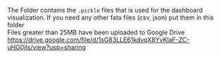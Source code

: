 The Folder contains the `.pickle` files that is used for the dashboard visualization. If you need any other fata files (csv, json) put them in this folder
<br> Files greater than 25MB have been uploaded to Google Drive </br>
https://drive.google.com/file/d/1sG83LLE61kdvqX8YvKlaF-ZC-uHG0jIs/view?usp=sharing
